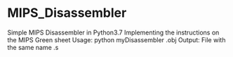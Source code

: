 # MIPS_Disassembler
Simple MIPS Disassembler in Python3.7 Implementing the instructions on the MIPS Green sheet
Usage: python myDisassembler <filename>.obj
Output: File with the same name <filename>.s
